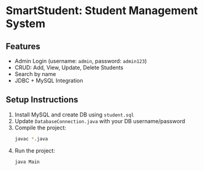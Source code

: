 # SmartStudent: Student Management System

## Features
- Admin Login (username: `admin`, password: `admin123`)
- CRUD: Add, View, Update, Delete Students
- Search by name
- JDBC + MySQL Integration

## Setup Instructions
1. Install MySQL and create DB using `student.sql`
2. Update `DatabaseConnection.java` with your DB username/password
3. Compile the project:
   ```sh
   javac *.java
   ```
4. Run the project:
   ```sh
   java Main
   ```
